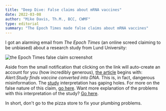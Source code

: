 ```yaml
---
title: "Deep Dive: False claims about mRNA vaccines"
date: 2022-03-08
author: "Mike Davis, Th.M., BCC, CWMF"
type: editorial
summary: "The Epoch Times made false claims about mRNA vaccines"
---
```


I got an alarming email from *The Epoch Times* (an online screed claiming to be unbiased) about a research study from Lund University:

![the Epoch Times false claim screenshot](/images/Pasted-image-2022-03-08.png)

Aside from the small notification that clicking on the link will auto-create an account for you (how incredibly generous), [the article](https://www.theepochtimes.com/pfizers-covid-19-vaccine-goes-into-liver-cells-and-is-converted-to-dna-study_4307594.html?utm_medium=EmailMk&utm_source=l2&utm_campaign=L2_BN5&utm_term=BN5-03-04-2022&utm_content=brnews1&instaaccount=mikethechap%40gmail.com) begins with: _Alert:Study finds vaccine converted into DNA._ This is, in fact, dangerous misinformation. The [study](https://www.mdpi.com/1467-3045/44/3/73/htm) interpretation has gaping holes. For more on the false nature of this claim, [go here](https://thegrubhound.com/study-by-lund-university-researchers-didnt-show-that-covid-19-mrna-vaccines-change-our-dna/). Want more explanation of the problems with this interpretation of the study? [Go here](https://www.techarp.com/science/pfizer-mrna-vaccine-dna-facts/). 

In short, don't go to the pizza store to fix your plumbing problems.